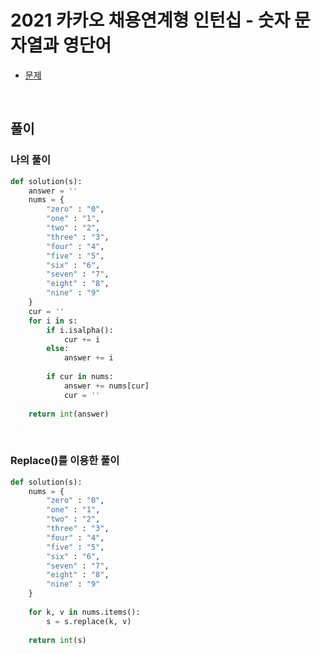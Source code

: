 # 2021 카카오 채용연계형 인턴십 - 숫자 문자열과 영단어

- [문제](https://programmers.co.kr/learn/courses/30/lessons/81301)

<br>

## 풀이

### 나의 풀이

```python
def solution(s):
    answer = ''
    nums = {
        "zero" : "0",
        "one" : "1",
        "two" : "2",
        "three" : "3",
        "four" : "4",
        "five" : "5",
        "six" : "6",
        "seven" : "7",
        "eight" : "8",
        "nine" : "9"
    }
    cur = ''
    for i in s:
        if i.isalpha():
            cur += i
        else:
            answer += i
            
        if cur in nums:
            answer += nums[cur]
            cur = ''
    
    return int(answer)
```

<br>

### Replace()를 이용한 풀이

```python
def solution(s):
    nums = {
        "zero" : "0",
        "one" : "1",
        "two" : "2",
        "three" : "3",
        "four" : "4",
        "five" : "5",
        "six" : "6",
        "seven" : "7",
        "eight" : "8",
        "nine" : "9"
    }
    
    for k, v in nums.items():
        s = s.replace(k, v)
    
    return int(s)
```